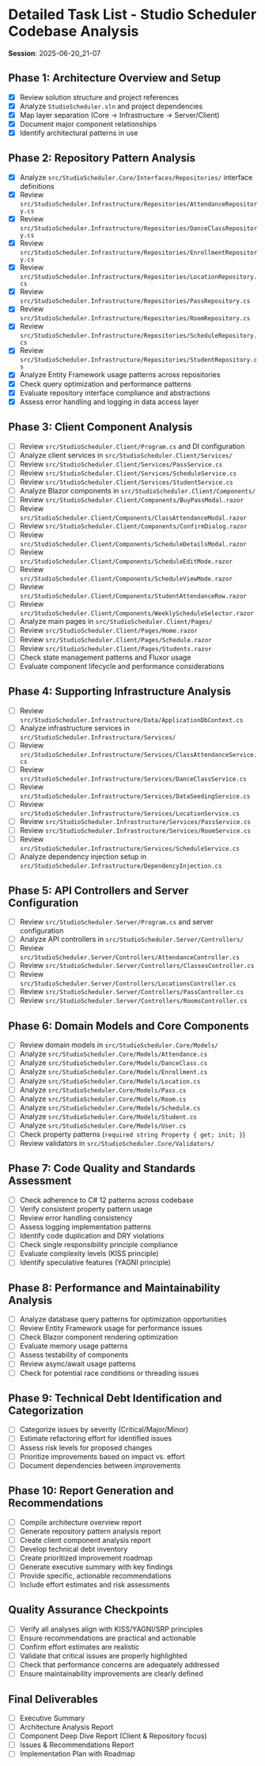 # Detailed Task List - Studio Scheduler Codebase Analysis
**Session**: 2025-06-20_21-07

## Phase 1: Architecture Overview and Setup
- [x] Review solution structure and project references
- [x] Analyze `StudioScheduler.sln` and project dependencies
- [x] Map layer separation (Core → Infrastructure → Server/Client)
- [x] Document major component relationships
- [x] Identify architectural patterns in use

## Phase 2: Repository Pattern Analysis
- [x] Analyze `src/StudioScheduler.Core/Interfaces/Repositories/` interface definitions
- [x] Review `src/StudioScheduler.Infrastructure/Repositories/AttendanceRepository.cs`
- [x] Review `src/StudioScheduler.Infrastructure/Repositories/DanceClassRepository.cs`
- [x] Review `src/StudioScheduler.Infrastructure/Repositories/EnrollmentRepository.cs`
- [x] Review `src/StudioScheduler.Infrastructure/Repositories/LocationRepository.cs`
- [x] Review `src/StudioScheduler.Infrastructure/Repositories/PassRepository.cs`
- [x] Review `src/StudioScheduler.Infrastructure/Repositories/RoomRepository.cs`
- [x] Review `src/StudioScheduler.Infrastructure/Repositories/ScheduleRepository.cs`
- [x] Review `src/StudioScheduler.Infrastructure/Repositories/StudentRepository.cs`
- [x] Analyze Entity Framework usage patterns across repositories
- [x] Check query optimization and performance patterns
- [x] Evaluate repository interface compliance and abstractions
- [x] Assess error handling and logging in data access layer

## Phase 3: Client Component Analysis
- [ ] Review `src/StudioScheduler.Client/Program.cs` and DI configuration
- [ ] Analyze client services in `src/StudioScheduler.Client/Services/`
- [ ] Review `src/StudioScheduler.Client/Services/PassService.cs`
- [ ] Review `src/StudioScheduler.Client/Services/ScheduleService.cs`
- [ ] Review `src/StudioScheduler.Client/Services/StudentService.cs`
- [ ] Analyze Blazor components in `src/StudioScheduler.Client/Components/`
- [ ] Review `src/StudioScheduler.Client/Components/BuyPassModal.razor`
- [ ] Review `src/StudioScheduler.Client/Components/ClassAttendanceModal.razor`
- [ ] Review `src/StudioScheduler.Client/Components/ConfirmDialog.razor`
- [ ] Review `src/StudioScheduler.Client/Components/ScheduleDetailsModal.razor`
- [ ] Review `src/StudioScheduler.Client/Components/ScheduleEditMode.razor`
- [ ] Review `src/StudioScheduler.Client/Components/ScheduleViewMode.razor`
- [ ] Review `src/StudioScheduler.Client/Components/StudentAttendanceRow.razor`
- [ ] Review `src/StudioScheduler.Client/Components/WeeklyScheduleSelector.razor`
- [ ] Analyze main pages in `src/StudioScheduler.Client/Pages/`
- [ ] Review `src/StudioScheduler.Client/Pages/Home.razor`
- [ ] Review `src/StudioScheduler.Client/Pages/Schedule.razor`
- [ ] Review `src/StudioScheduler.Client/Pages/Students.razor`
- [ ] Check state management patterns and Fluxor usage
- [ ] Evaluate component lifecycle and performance considerations

## Phase 4: Supporting Infrastructure Analysis
- [ ] Review `src/StudioScheduler.Infrastructure/Data/ApplicationDbContext.cs`
- [ ] Analyze infrastructure services in `src/StudioScheduler.Infrastructure/Services/`
- [ ] Review `src/StudioScheduler.Infrastructure/Services/ClassAttendanceService.cs`
- [ ] Review `src/StudioScheduler.Infrastructure/Services/DanceClassService.cs`
- [ ] Review `src/StudioScheduler.Infrastructure/Services/DataSeedingService.cs`
- [ ] Review `src/StudioScheduler.Infrastructure/Services/LocationService.cs`
- [ ] Review `src/StudioScheduler.Infrastructure/Services/PassService.cs`
- [ ] Review `src/StudioScheduler.Infrastructure/Services/RoomService.cs`
- [ ] Review `src/StudioScheduler.Infrastructure/Services/ScheduleService.cs`
- [ ] Analyze dependency injection setup in `src/StudioScheduler.Infrastructure/DependencyInjection.cs`

## Phase 5: API Controllers and Server Configuration
- [ ] Review `src/StudioScheduler.Server/Program.cs` and server configuration
- [ ] Analyze API controllers in `src/StudioScheduler.Server/Controllers/`
- [ ] Review `src/StudioScheduler.Server/Controllers/AttendanceController.cs`
- [ ] Review `src/StudioScheduler.Server/Controllers/ClassesController.cs`
- [ ] Review `src/StudioScheduler.Server/Controllers/LocationsController.cs`
- [ ] Review `src/StudioScheduler.Server/Controllers/PassController.cs`
- [ ] Review `src/StudioScheduler.Server/Controllers/RoomsController.cs`

## Phase 6: Domain Models and Core Components
- [ ] Review domain models in `src/StudioScheduler.Core/Models/`
- [ ] Analyze `src/StudioScheduler.Core/Models/Attendance.cs`
- [ ] Analyze `src/StudioScheduler.Core/Models/DanceClass.cs`
- [ ] Analyze `src/StudioScheduler.Core/Models/Enrollment.cs`
- [ ] Analyze `src/StudioScheduler.Core/Models/Location.cs`
- [ ] Analyze `src/StudioScheduler.Core/Models/Pass.cs`
- [ ] Analyze `src/StudioScheduler.Core/Models/Room.cs`
- [ ] Analyze `src/StudioScheduler.Core/Models/Schedule.cs`
- [ ] Analyze `src/StudioScheduler.Core/Models/Student.cs`
- [ ] Analyze `src/StudioScheduler.Core/Models/User.cs`
- [ ] Check property patterns (`required string Property { get; init; }`)
- [ ] Review validators in `src/StudioScheduler.Core/Validators/`

## Phase 7: Code Quality and Standards Assessment
- [ ] Check adherence to C# 12 patterns across codebase
- [ ] Verify consistent property pattern usage
- [ ] Review error handling consistency
- [ ] Assess logging implementation patterns
- [ ] Identify code duplication and DRY violations
- [ ] Check single responsibility principle compliance
- [ ] Evaluate complexity levels (KISS principle)
- [ ] Identify speculative features (YAGNI principle)

## Phase 8: Performance and Maintainability Analysis
- [ ] Analyze database query patterns for optimization opportunities
- [ ] Review Entity Framework usage for performance issues
- [ ] Check Blazor component rendering optimization
- [ ] Evaluate memory usage patterns
- [ ] Assess testability of components
- [ ] Review async/await usage patterns
- [ ] Check for potential race conditions or threading issues

## Phase 9: Technical Debt Identification and Categorization
- [ ] Categorize issues by severity (Critical/Major/Minor)
- [ ] Estimate refactoring effort for identified issues
- [ ] Assess risk levels for proposed changes
- [ ] Prioritize improvements based on impact vs. effort
- [ ] Document dependencies between improvements

## Phase 10: Report Generation and Recommendations
- [ ] Compile architecture overview report
- [ ] Generate repository pattern analysis report
- [ ] Create client component analysis report
- [ ] Develop technical debt inventory
- [ ] Create prioritized improvement roadmap
- [ ] Generate executive summary with key findings
- [ ] Provide specific, actionable recommendations
- [ ] Include effort estimates and risk assessments

## Quality Assurance Checkpoints
- [ ] Verify all analyses align with KISS/YAGNI/SRP principles
- [ ] Ensure recommendations are practical and actionable
- [ ] Confirm effort estimates are realistic
- [ ] Validate that critical issues are properly highlighted
- [ ] Check that performance concerns are adequately addressed
- [ ] Ensure maintainability improvements are clearly defined

## Final Deliverables
- [ ] Executive Summary
- [ ] Architecture Analysis Report
- [ ] Component Deep Dive Report (Client & Repository focus)
- [ ] Issues & Recommendations Report
- [ ] Implementation Plan with Roadmap
